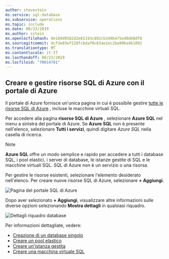 ```yaml
---
author: stevestein
ms.service: sql-database
ms.subservice: operations
ms.topic: include
ms.date: 08/23/2019
ms.author: sstein
ms.openlocfilehash: 9e189d0582d2e81193c892cb349b475ed0d68df8
ms.sourcegitcommit: dcf3e03ef228fcbdaf0c83ae1ec2ba996a4b1892
ms.translationtype: MT
ms.contentlocale: it-IT
ms.lasthandoff: 08/23/2019
ms.locfileid: "70014781"
---
```

## <a name="create-and-manage-azure-sql-resources-with-the-azure-portal"></a>Creare e gestire risorse SQL di Azure con il portale di Azure

Il portale di Azure fornisce un'unica pagina in cui è possibile gestire [tutte le risorse SQL di Azure](https://go.microsoft.com/fwlink/?linkid=2100641) , incluse le macchine virtuali SQL.

Per accedere alla pagina **risorse SQL di Azure** , selezionare **Azure SQL** nel menu a sinistra del portale di Azure. Se **Azure SQL** non è presente nell'elenco, selezionare **Tutti i servizi**, quindi digitare *Azure SQL* nella casella di ricerca.

> [!NOTE]
> **Azure SQL** offre un modo semplice e rapido per accedere a tutti i database SQL, i pool elastici, i server di database, le istanze gestite di SQL e le macchine virtuali SQL. SQL di Azure non è un servizio o una risorsa. 

Per gestire le risorse esistenti, selezionare l'elemento desiderato nell'elenco. Per creare nuove risorse SQL di Azure, selezionare **+ Aggiungi**. 

![Pagina del portale SQL di Azure](../media/sql-database-technical-overview/azure-sql.png)

Dopo aver selezionato **+ Aggiungi**, visualizzare altre informazioni sulle diverse opzioni selezionando **Mostra dettagli** in qualsiasi riquadro.

![Dettagli riquadro database](../media/sql-database-technical-overview/create-single-database.png)

Per informazioni dettagliate, vedere:

- [Creazione di un database singolo](../sql-database-single-database-get-started.md)
- [Creare un pool elastico](../sql-database-elastic-pool.md#creating-a-new-sql-database-elastic-pool-using-the-azure-portal)
- [Creare un'istanza gestita](../sql-database-managed-instance-get-started.md)
- [Creare una macchina virtuale SQL](../../virtual-machines/windows/sql/quickstart-sql-vm-create-portal.md)